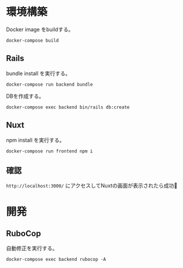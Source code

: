 # 環境構築
Docker image をbuildする。
```
docker-compose build
```

## Rails
bundle install を実行する。
```
docker-compose run backend bundle
```
DBを作成する。
```
docker-compose exec backend bin/rails db:create
```

## Nuxt
npm install を実行する。
```
docker-compose run frontend npm i
```

## 確認
`http://localhost:3000/` にアクセスしてNuxtの画面が表示されたら成功🎉

# 開発
## RuboCop
自動修正を実行する。
```
docker-compose exec backend rubocop -A
```